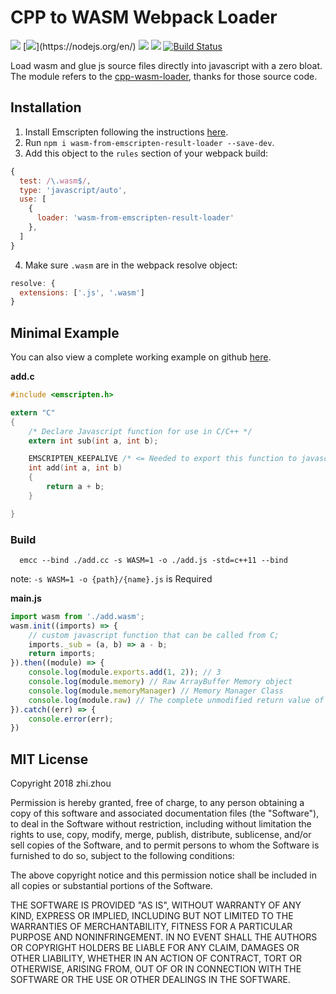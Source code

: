 # CPP to WASM Webpack Loader
![](https://img.shields.io/badge/version-0.0.1-green.svg?)
[![](https://img.shields.io/badge/nodejs->=8.0-green.svg?)](https://nodejs.org/en/)
[![](https://img.shields.io/badge/npm->=5.4-blue.svg)](https://www.npmjs.com/)
![](https://img.shields.io/badge/license-MIT-000000.svg)
[![Build Status](https://www.travis-ci.org/zhouzhi3859/wasm-from-emscripten-result-loader.svg?branch=master)](https://www.travis-ci.org/zhouzhi3859/wasm-from-emscripten-result-loader)

Load wasm and glue js source files directly into javascript with a zero bloat. \
The module refers to the [cpp-wasm-loader](https://github.com/ClickSimply/cpp-wasm-loader), thanks for those source code.


## Installation
1. Install Emscripten following the instructions [here](https://kripken.github.io/emscripten-site/docs/getting_started/downloads.html).
2. Run `npm i wasm-from-emscripten-result-loader --save-dev`.
3. Add this object to the `rules` section of your webpack build:
```js
{
  test: /\.wasm$/,
  type: 'javascript/auto',
  use: [
    {
      loader: 'wasm-from-emscripten-result-loader'
    },
  ]
}
```
4. Make sure `.wasm` are in the webpack resolve object:
```js
resolve: {
  extensions: ['.js', '.wasm']
}
```

## Minimal Example
You can also view a complete working example on github [here](https://github.com/ClickSimply/cpp-wasm-loader/tree/master/example).

**add.c**
```c
#include <emscripten.h>

extern "C"
{
	/* Declare Javascript function for use in C/C++ */
	extern int sub(int a, int b);

	EMSCRIPTEN_KEEPALIVE /* <= Needed to export this function to javascript "module.exports" */
	int add(int a, int b)
	{
		return a + b;
	}

}
```
### Build
```asciidoc
  emcc --bind ./add.cc -s WASM=1 -o ./add.js -std=c++11 --bind
```
note: ```-s WASM=1 -o {path}/{name}.js``` is Required

**main.js**
```js
import wasm from './add.wasm';
wasm.init((imports) => {
	// custom javascript function that can be called from C;
	imports._sub = (a, b) => a - b;
	return imports;
}).then((module) => {
	console.log(module.exports.add(1, 2)); // 3
	console.log(module.memory) // Raw ArrayBuffer Memory object
	console.log(module.memoryManager) // Memory Manager Class
	console.log(module.raw) // The complete unmodified return value of the webassembly init promise.
}).catch((err) => {
	console.error(err);
})
```


## MIT License

Copyright 2018 zhi.zhou

Permission is hereby granted, free of charge, to any person obtaining a copy of this software and associated documentation files (the "Software"), to deal in the Software without restriction, including without limitation the rights to use, copy, modify, merge, publish, distribute, sublicense, and/or sell copies of the Software, and to permit persons to whom the Software is furnished to do so, subject to the following conditions:

The above copyright notice and this permission notice shall be included in all copies or substantial portions of the Software.

THE SOFTWARE IS PROVIDED "AS IS", WITHOUT WARRANTY OF ANY KIND, EXPRESS OR IMPLIED, INCLUDING BUT NOT LIMITED TO THE WARRANTIES OF MERCHANTABILITY, FITNESS FOR A PARTICULAR PURPOSE AND NONINFRINGEMENT. IN NO EVENT SHALL THE AUTHORS OR COPYRIGHT HOLDERS BE LIABLE FOR ANY CLAIM, DAMAGES OR OTHER LIABILITY, WHETHER IN AN ACTION OF CONTRACT, TORT OR OTHERWISE, ARISING FROM, OUT OF OR IN CONNECTION WITH THE SOFTWARE OR THE USE OR OTHER DEALINGS IN THE SOFTWARE.
